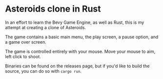 # Asteroids clone in Rust

In an effort to learn the Bevy Game Engine, as well as Rust, this is my attempt at creating a clone of Asteroids.

The game contains a basic main menu, the play screen, a pause option, and a game over screen.

The game is controlled entirely with your mouse. Move your mouse to aim, left click to shoot.

Binaries can be found on the releases page, but if you'd like to build the source, you can do so with `cargo run`.